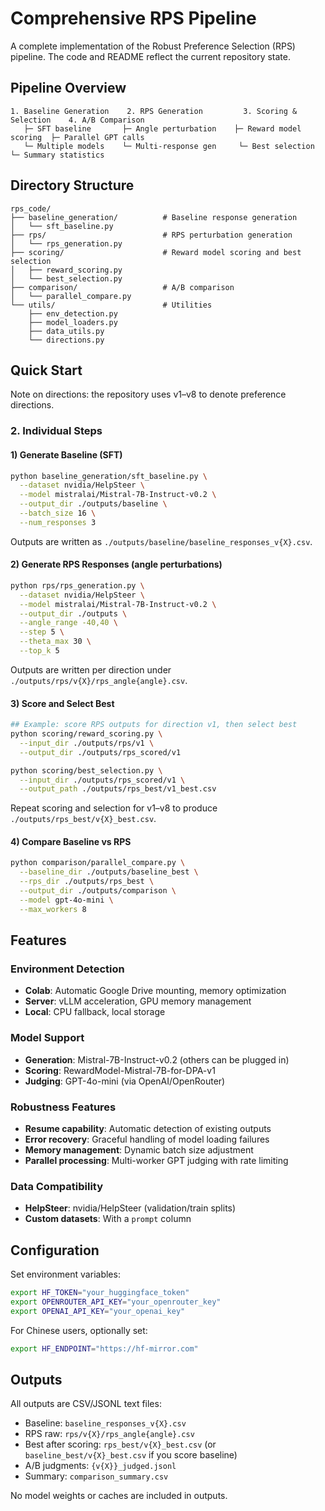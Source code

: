 # Comprehensive RPS Pipeline

A complete implementation of the Robust Preference Selection (RPS) pipeline. The code and README reflect the current repository state.

## Pipeline Overview

```
1. Baseline Generation    2. RPS Generation         3. Scoring & Selection    4. A/B Comparison
   ├─ SFT baseline       ├─ Angle perturbation    ├─ Reward model scoring  ├─ Parallel GPT calls
   └─ Multiple models    └─ Multi-response gen     └─ Best selection        └─ Summary statistics
```

## Directory Structure

```
rps_code/
├── baseline_generation/          # Baseline response generation
│   └── sft_baseline.py
├── rps/                          # RPS perturbation generation  
│   └── rps_generation.py
├── scoring/                      # Reward model scoring and best selection
│   ├── reward_scoring.py
│   └── best_selection.py
├── comparison/                   # A/B comparison
│   └── parallel_compare.py
└── utils/                        # Utilities
    ├── env_detection.py
    ├── model_loaders.py
    ├── data_utils.py
    └── directions.py
```

## Quick Start

Note on directions: the repository uses v1–v8 to denote preference directions.

### 2. Individual Steps

#### 1) Generate Baseline (SFT)
```bash
python baseline_generation/sft_baseline.py \
  --dataset nvidia/HelpSteer \
  --model mistralai/Mistral-7B-Instruct-v0.2 \
  --output_dir ./outputs/baseline \
  --batch_size 16 \
  --num_responses 3
```

Outputs are written as `./outputs/baseline/baseline_responses_v{X}.csv`.

#### 2) Generate RPS Responses (angle perturbations)
```bash
python rps/rps_generation.py \
  --dataset nvidia/HelpSteer \
  --model mistralai/Mistral-7B-Instruct-v0.2 \
  --output_dir ./outputs \
  --angle_range -40,40 \
  --step 5 \
  --theta_max 30 \
  --top_k 5
```

Outputs are written per direction under `./outputs/rps/v{X}/rps_angle{angle}.csv`.

#### 3) Score and Select Best
```bash
## Example: score RPS outputs for direction v1, then select best
python scoring/reward_scoring.py \
  --input_dir ./outputs/rps/v1 \
  --output_dir ./outputs/rps_scored/v1

python scoring/best_selection.py \
  --input_dir ./outputs/rps_scored/v1 \
  --output_path ./outputs/rps_best/v1_best.csv
```

Repeat scoring and selection for v1–v8 to produce `./outputs/rps_best/v{X}_best.csv`.

#### 4) Compare Baseline vs RPS
```bash
python comparison/parallel_compare.py \
  --baseline_dir ./outputs/baseline_best \
  --rps_dir ./outputs/rps_best \
  --output_dir ./outputs/comparison \
  --model gpt-4o-mini \
  --max_workers 8
```

## Features

### Environment Detection
- **Colab**: Automatic Google Drive mounting, memory optimization
- **Server**: vLLM acceleration, GPU memory management
- **Local**: CPU fallback, local storage

### Model Support
- **Generation**: Mistral-7B-Instruct-v0.2 (others can be plugged in)
- **Scoring**: RewardModel-Mistral-7B-for-DPA-v1 
- **Judging**: GPT-4o-mini (via OpenAI/OpenRouter)

### Robustness Features
- **Resume capability**: Automatic detection of existing outputs
- **Error recovery**: Graceful handling of model loading failures
- **Memory management**: Dynamic batch size adjustment
- **Parallel processing**: Multi-worker GPT judging with rate limiting

### Data Compatibility
- **HelpSteer**: nvidia/HelpSteer (validation/train splits)
- **Custom datasets**: With a `prompt` column

## Configuration

Set environment variables:
```bash
export HF_TOKEN="your_huggingface_token"
export OPENROUTER_API_KEY="your_openrouter_key" 
export OPENAI_API_KEY="your_openai_key"
```

For Chinese users, optionally set:
```bash
export HF_ENDPOINT="https://hf-mirror.com"
```

## Outputs

All outputs are CSV/JSONL text files:
- Baseline: `baseline_responses_v{X}.csv`
- RPS raw: `rps/v{X}/rps_angle{angle}.csv`
- Best after scoring: `rps_best/v{X}_best.csv` (or `baseline_best/v{X}_best.csv` if you score baseline)
- A/B judgments: `{v{X}}_judged.jsonl`
- Summary: `comparison_summary.csv`

No model weights or caches are included in outputs.